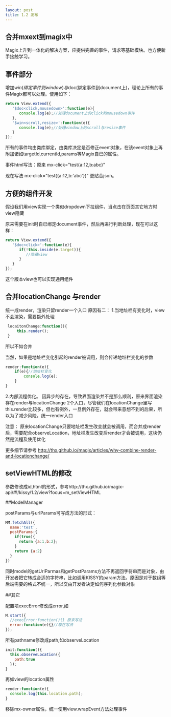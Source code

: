 ```yaml
---
layout: post
title: 1.2 发布
---
```



## 合并mxext到magix中

Magix上升到一体化的解决方案，应提供完善的事件，请求等基础模块。也方便新手接触学习。

## 事件部分

增加$win(绑定事件到window)与$doc(绑定事件到document上)，理论上所有的事件Magix都可以处理。使用如下：

```js
return View.extend({
   '$doc<click,mousedown>':function(e){
      console.log(e);//处理document上的click和mousedown事件
   },
   '$win<scroll,resize>':function(e){
      console.log(e);//处理window上的scroll与resize事件
   }
});
```

所有的事件均由类库绑定，由类库决定是否修正event对象，在该event对象上再附加诸如targetId,currentId,params等Magix自已的属性。

事件html写法：原来 mx-click="test<prevent>{a:12,b:abc}"

现在写法 mx-click="test<prevent>({a:12,b:'abc'})"  更贴合json。

## 方便的组件开发

假设我们用view实现一个类似dropdown下拉组件，当点击在页面其它地方时view隐藏

原来需要在init时自已绑定document事件，然后再进行判断处理，现在可以这样：

```js
return View.extend({
   '$doc<click>':function(e){
      if(!this.inside(e.target)){
         //隐藏view
      }
   }
});
```

这个版本view也可以实现通用组件

## 合并locationChange 与render

统一成render，渲染只留render一个入口
原因有二：
1.当地址栏有变化时，view不会渲染，需要额外处理

```js
 locaitonChange:function(){
     this.render();
 }
```

所以不如合并

当然，如果是地址栏变化引起的render被调用，则会传递地址栏变化的参数

```js
render:function(e){
    if(e){//地址栏变化
        console.log(e);
    }
}
```

2.内部流程优化。
因异步的存在，导致界面渲染并不是那么顺利，原来界面渲染存在render与locationChange 2个入口，尽管我们在locationChange里写this.render比较多，但也有例外，一旦例外存在，就会带来意想不到的后果，所以为了减少风险，统一render入口


注意：
原来locationChange只要地址栏发生改变就会被调用，而合并成render后，需要配合observeLocation，地址栏发生改变后render才会被调用，这块仍然是流程及使用优化

更多细节请参考 http://thx.github.io/magix/articles/why-combine-render-and-locationchange/

## setViewHTML的修改

参数修改成id,html的形式，参考http://thx.github.io/magix-api/#!/kissy/1.2/view?focus=m_setViewHTML

##ModelManager

postParams与urlParams可写成方法的形式：

```js
MM.fetchAll({
  name:'test',
  postParams:{
    if(true){
      return {a:1,b:2};
    }
    return {a:2}
  }
})
```

同时model的getUrlParmas和getPostParams方法不再返回字符串而是对象，由开发者把它转成合适的字符串，比如调用KISSY的param方法。原因是对于数组等后端需要的格式不统一，所以交由开发者决定如何序列化参数对象

##其它

配置项execError修改成error,如

```js
M.start({
  //execError:function(){} 原来写法
  error:function(e){}//现在写法
});

```

所有pathname修改成path,如observeLocation

```js
init:function(){
  this.observeLocation({
    path:true
  });
}
```

再如view的location属性

```js
render:function(e){
  console.log(this.location.path);
}
```


移除mx-owner属性，统一使用view.wrapEvent方法处理事件